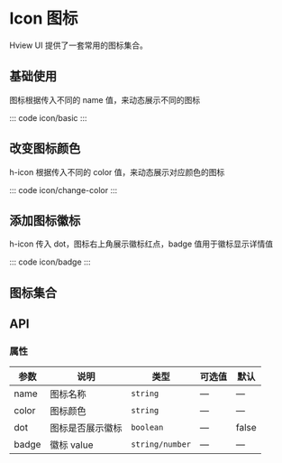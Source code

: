 <script setup>
import basic from 'exam/icon/basic.vue'
import changeColor from 'exam/icon/change-color.vue'
import badge from 'exam/icon/badge.vue'
import iconList from 'exam/icon/icon-list.vue'
</script>

<style scoped>
.icon-example {
  display: flex;
  justify-content: space-between;
  flex-wrap: wrap;
  font-size: 30px;
}
</style>

# Icon 图标

Hview UI 提供了一套常用的图标集合。

## 基础使用

图标根据传入不同的 name 值，来动态展示不同的图标

::: code icon/basic
<basic></basic>
:::

## 改变图标颜色

h-icon 根据传入不同的 color 值，来动态展示对应颜色的图标

::: code icon/change-color
<changeColor></changeColor>
:::

## 添加图标徽标

h-icon 传入 dot，图标右上角展示徽标红点，badge 值用于徽标显示详情值

::: code icon/badge
<badge></badge>
:::

## 图标集合

<iconList></iconList>

## API

### 属性

| 参数  | 说明             | 类型            | 可选值 | 默认  |
| ----- | ---------------- | --------------- | ------ | ----- |
| name  | 图标名称         | `string`        | —      | —     |
| color | 图标颜色         | `string`        | —      | —     |
| dot   | 图标是否展示徽标 | `boolean`       | —      | false |
| badge | 徽标 value       | `string/number` | —      | —     |
